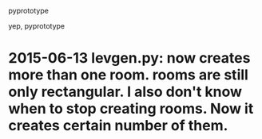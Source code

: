 pyprototype

yep, pyprototype

2015-06-13 levgen.py: now creates more than one room. rooms are still only rectangular. I also don't know when to stop creating rooms. Now it creates certain number of them.
===========
